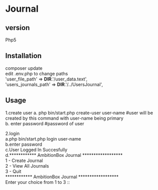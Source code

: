 # Journal

## version
Php5

## Installation
composer update<br/>
edit .env.php to change paths<br/>
  'user_file_path' => __DIR__.'/user_data.text',<br/>
  'users_journals_path' => __DIR__.'/../UsersJournal',<br/>

## Usage
1.create user
  a. php bin/start.php create-user user-name       #user will be created by this command with user-name being primary <br/>
  b. enter password                                #password of user <br/>

2.login <br/>
  a.php bin/start.php login user-name <br/>
  b.enter password  <br/>
  c.User Logged In Succesfully<br/>
  d.************ AmbitionBox Journal ******************<br/>
    1 - Create Journal<br/>
    2 - View All Journals<br/>
    3 - Quit<br/>
    ************ AmbitionBox Journal ******************<br/>
    Enter your choice from 1 to 3 ::<br/>

